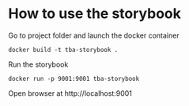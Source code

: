 # How to use the storybook

Go to project folder and launch the docker container

`docker build -t tba-storybook .`

Run the storybook

`docker run -p 9001:9001 tba-storybook`

Open browser at http://localhost:9001